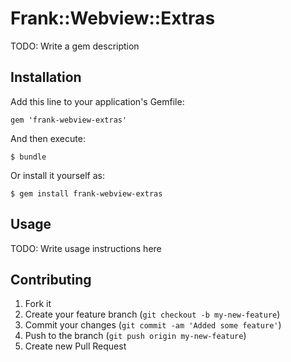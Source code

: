 # Frank::Webview::Extras

TODO: Write a gem description

## Installation

Add this line to your application's Gemfile:

    gem 'frank-webview-extras'

And then execute:

    $ bundle

Or install it yourself as:

    $ gem install frank-webview-extras

## Usage

TODO: Write usage instructions here

## Contributing

1. Fork it
2. Create your feature branch (`git checkout -b my-new-feature`)
3. Commit your changes (`git commit -am 'Added some feature'`)
4. Push to the branch (`git push origin my-new-feature`)
5. Create new Pull Request
